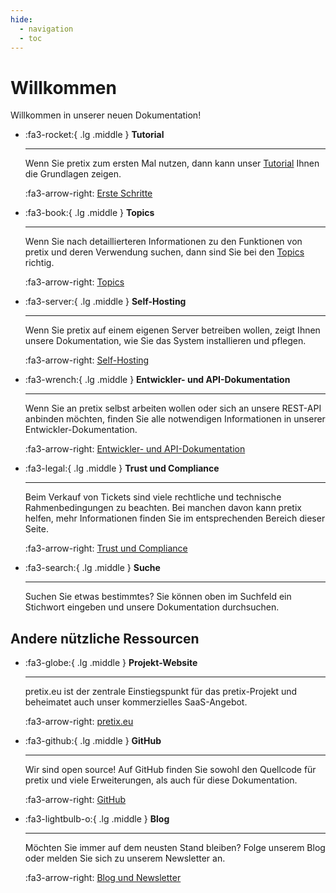 ```yaml
---
hide:
  - navigation
  - toc
---
```


# Willkommen

Willkommen in unserer neuen Dokumentation! 

<div class="grid cards" markdown>

-   :fa3-rocket:{ .lg .middle } __Tutorial__

    ---

    Wenn Sie pretix zum ersten Mal nutzen, dann kann unser [Tutorial](tutorial/getting-started.md) Ihnen die Grundlagen zeigen. 

    :fa3-arrow-right: [Erste Schritte](tutorial/getting-started.md)

-   :fa3-book:{ .lg .middle } __Topics__

    ---

    Wenn Sie nach detaillierteren Informationen zu den Funktionen von pretix und deren Verwendung suchen, dann sind Sie bei den [Topics](topics/index.md) richtig. 

    :fa3-arrow-right: [Topics](topics/index.md)

-   :fa3-server:{ .lg .middle } __Self-Hosting__

    ---

    Wenn Sie pretix auf einem eigenen Server betreiben wollen, zeigt Ihnen unsere Dokumentation, wie Sie das System installieren und pflegen.

    :fa3-arrow-right: [Self-Hosting](self-hosting/index.md)

-   :fa3-wrench:{ .lg .middle } __Entwickler- und API-Dokumentation__

    ---

    Wenn Sie an pretix selbst arbeiten wollen oder sich an unsere REST-API anbinden möchten, finden Sie alle notwendigen Informationen in unserer Entwickler-Dokumentation.

    :fa3-arrow-right: [Entwickler- und API-Dokumentation](https://docs.pretix.eu/dev/)

-   :fa3-legal:{ .lg .middle } __Trust und Compliance__

    ---

    Beim Verkauf von Tickets sind viele rechtliche und technische Rahmenbedingungen zu beachten. Bei manchen davon kann pretix helfen, mehr Informationen finden Sie im entsprechenden Bereich dieser Seite.

    :fa3-arrow-right: [Trust und Compliance](trust/index.md)

-   :fa3-search:{ .lg .middle } __Suche__

    ---

    Suchen Sie etwas bestimmtes?
    Sie können oben im Suchfeld ein Stichwort eingeben und unsere Dokumentation durchsuchen.

</div>

## Andere nützliche Ressourcen

<div class="grid cards" markdown>

-   :fa3-globe:{ .lg .middle } __Projekt-Website__

    ---

    pretix.eu ist der zentrale Einstiegspunkt für das pretix-Projekt und beheimatet auch unser kommerzielles SaaS-Angebot.

    :fa3-arrow-right: [pretix.eu](https://pretix.eu)

-   :fa3-github:{ .lg .middle } __GitHub__

    ---

    Wir sind open source! Auf GitHub finden Sie sowohl den Quellcode für pretix und viele Erweiterungen, als auch für diese Dokumentation.

    :fa3-arrow-right: [GitHub](https://github.com/pretix)

-   :fa3-lightbulb-o:{ .lg .middle } __Blog__

    ---

    Möchten Sie immer auf dem neusten Stand bleiben? Folge unserem Blog oder melden Sie sich zu unserem Newsletter an.

    :fa3-arrow-right: [Blog und Newsletter](https://pretix.eu/about/de/blog/)

</div>
